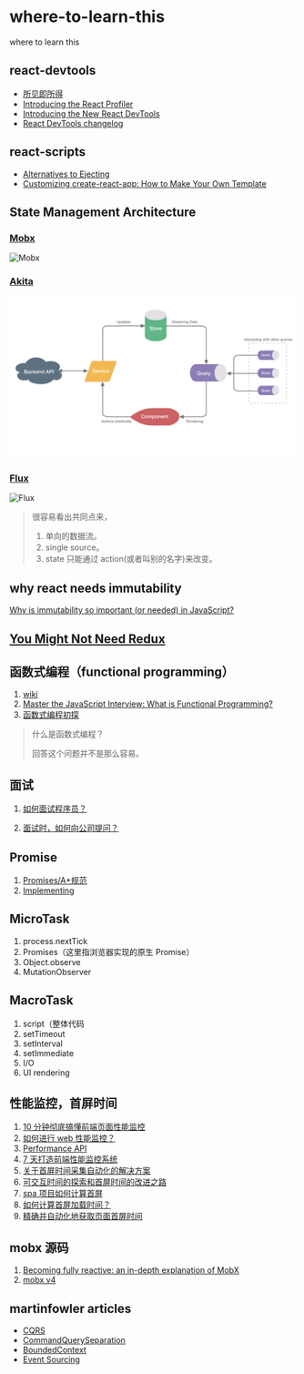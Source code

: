 # where-to-learn-this

where to learn this

## react-devtools

- [所见即所得](https://react-devtools-tutorial.now.sh)
- [Introducing the React Profiler](https://reactjs.org/blog/2018/09/10/introducing-the-react-profiler.html#reading-performance-data)
- [Introducing the New React DevTools](https://reactjs.org/blog/2019/08/15/new-react-devtools.html)
- [React DevTools changelog](https://github.com/facebook/react/blob/master/packages/react-devtools/CHANGELOG.md#react-devtools-changelog)

## react-scripts

- [Alternatives to Ejecting](https://create-react-app.dev/docs/alternatives-to-ejecting)
- [Customizing create-react-app: How to Make Your Own Template](https://auth0.com/blog/how-to-configure-create-react-app/)

## State Management Architecture

### [Mobx](https://mobx.js.org/README.html)

![Mobx](https://mobx.js.org/assets/flow.png)

### [Akita](https://netbasal.gitbook.io/akita/)

![Akita](./images/akita.jpg)

### [Flux](http://facebook.github.io/flux/docs/overview)

![Flux](https://facebook.github.io/flux/img/overview/flux-simple-f8-diagram-with-client-action-1300w.png)

> 很容易看出共同点来，
>
> 1. 单向的数据流。
> 2. single source。
> 3. state 只能通过 action(或者叫别的名字)来改变。

## why react needs immutability

[Why is immutability so important (or needed) in JavaScript?](https://stackoverflow.com/questions/34385243/why-is-immutability-so-important-or-needed-in-javascript)

## [You Might Not Need Redux](https://medium.com/@dan_abramov/you-might-not-need-redux-be46360cf367)

## 函数式编程（functional programming）

1. [wiki](https://zh.wikipedia.org/wiki/%E5%87%BD%E6%95%B0%E5%BC%8F%E7%BC%96%E7%A8%8B)
2. [Master the JavaScript Interview: What is Functional Programming?](https://medium.com/javascript-scene/master-the-javascript-interview-what-is-functional-programming-7f218c68b3a0)
3. [函数式编程初探](http://www.ruanyifeng.com/blog/2012/04/functional_programming.html)

> 什么是函数式编程？
>
> 回答这个问题并不是那么容易。

## 面试

1. [如何面试程序员？](http://www.ruanyifeng.com/blog/2010/12/how_to_interview_a_programmer.html)

2. [面试时，如何向公司提问？](http://www.ruanyifeng.com/blog/2012/08/questions_you_need_to_ask_in_an_interview.html)

## Promise

1. [Promises/A+规范](https://www.ituring.com.cn/article/66566)
2. [Implementing](https://www.promisejs.org/)

## MicroTask

1. process.nextTick
2. Promises（这里指浏览器实现的原生 Promise）
3. Object.observe
4. MutationObserver

## MacroTask

1. script（整体代码
2. setTimeout
3. setInterval
4. setImmediate
5. I/O
6. UI rendering

## 性能监控，首屏时间

1. [10 分钟彻底搞懂前端页面性能监控](https://juejin.im/post/5d8cc378f265da5ba0776f36)
2. [如何进行 web 性能监控？](http://www.alloyteam.com/2020/01/14184/#prettyPhoto)
3. [Performance API](https://javascript.ruanyifeng.com/bom/performance.html)
4. [7 天打造前端性能监控系统](https://fex.baidu.com/blog/2014/05/build-performance-monitor-in-7-days/)
5. [关于首屏时间采集自动化的解决方案](https://cloud.tencent.com/developer/article/1061844)
6. [可交互时间的探索和首屏时间的改进之路](https://weex.apache.org/zh/blog/interaction-optimization.html)
7. [spa 项目如何计算首屏](http://www.uyi2.com/archiveDetail?id=5742&name=spa%E9%A1%B9%E7%9B%AE%E5%A6%82%E4%BD%95%E8%AE%A1%E7%AE%97%E9%A6%96%E5%B1%8F)
8. [如何计算首屏加载时间？](https://www.zhihu.com/question/23212408)
9. [精确并自动化地获取页面首屏时间](https://juejin.im/post/5a9d108351882555867ee3cf)

## mobx 源码

1. [Becoming fully reactive: an in-depth explanation of MobX](https://medium.com/hackernoon/becoming-fully-reactive-an-in-depth-explanation-of-mobservable-55995262a254#.xvbh6qd74)
2. [mobx v4](https://github.com/mobxjs/mobx/tree/5.15.4/src/v4)

## martinfowler articles

- [CQRS](https://martinfowler.com/bliki/CQRS.html)
- [CommandQuerySeparation](https://martinfowler.com/bliki/CommandQuerySeparation.html)
- [BoundedContext](https://martinfowler.com/bliki/BoundedContext.html)
- [Event Sourcing](https://martinfowler.com/eaaDev/EventSourcing.html)
